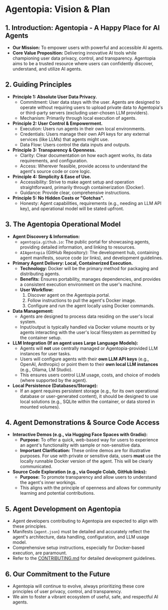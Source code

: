 # Agentopia: Vision & Plan

## 1. Introduction: Agentopia - A Happy Place for AI Agents
*   **Our Mission:** To empower users with powerful and accessible AI agents.
*   **Core Value Proposition:** Delivering innovative AI tools while championing user data privacy, control, and transparency. Agentopia aims to be a trusted resource where users can confidently discover, understand, and utilize AI agents.

## 2. Guiding Principles
*   **Principle 1: Absolute User Data Privacy.**
    *   Commitment: User data stays with the user. Agents are designed to operate without requiring users to upload private data to Agentopia's or third-party servers (excluding user-chosen LLM providers).
    *   Mechanism: Primarily through local execution of agents.
*   **Principle 2: User Control & Empowerment.**
    *   Execution: Users run agents in their own local environments.
    *   Credentials: Users manage their own API keys for any external services (like LLMs) that agents might use.
    *   Data Flow: Users control the data inputs and outputs.
*   **Principle 3: Transparency & Openness.**
    *   Clarity: Clear documentation on how each agent works, its data requirements, and configuration.
    *   Access: Wherever feasible, provide access to understand the agent's source code or core logic.
*   **Principle 4: Simplicity & Ease of Use.**
    *   Accessibility: Strive to make agent setup and operation straightforward, primarily through containerization (Docker).
    *   Guidance: Provide clear, comprehensive instructions.
*   **Principle 5: No Hidden Costs or "Gotchas".**
    *   Honesty: Agent capabilities, requirements (e.g., needing an LLM API key), and operational model will be stated upfront.

## 3. The Agentopia Operational Model
*   **Agent Discovery & Information:**
    *   `agentopia.github.io`: The public portal for showcasing agents, providing detailed information, and linking to resources.
    *   `AIAgentopia` (GitHub Repository): The development hub, containing agent manifests, source code (or links), and development guidelines.
*   **Primary Agent Delivery: Local, Containerized Execution.**
    *   **Technology:** Docker will be the primary method for packaging and distributing agents.
    *   **Benefits:** Ensures portability, manages dependencies, and provides a consistent execution environment on the user's machine.
    *   **User Workflow:**
        1.  Discover agent on the Agentopia portal.
        2.  Follow instructions to pull the agent's Docker image.
        3.  Configure and run the agent locally using Docker commands.
*   **Data Management:**
    *   Agents are designed to process data residing on the user's local system.
    *   Input/output is typically handled via Docker volume mounts or by agents interacting with the user's local filesystem as permitted by the container setup.
*   **LLM Integration (If an agent uses Large Language Models):**
    *   Agents will **not** use centrally managed or Agentopia-provided LLM instances for user tasks.
    *   Users will configure agents with their **own LLM API keys** (e.g., OpenAI, Anthropic) or point them to their **own local LLM instances** (e.g., Ollama, LM Studio).
    *   This ensures users control LLM usage, costs, and choice of models (where supported by the agent).
*   **Local Persistence (Databases/Storage):**
    *   If an agent requires persistent storage (e.g., for its own operational database or user-generated content), it should be designed to use local solutions (e.g., SQLite within the container, or data stored in mounted volumes).

## 4. Agent Demonstrations & Source Code Access
*   **Interactive Demos (e.g., via Hugging Face Spaces with Gradio):**
    *   **Purpose:** To offer a quick, web-based way for users to experience an agent's functionality with sample or non-sensitive data.
    *   **Important Clarification:** These online demos are for illustrative purposes. For use with private or sensitive data, users **must** use the locally runnable Docker version of the agent. This will be clearly communicated.
*   **Source Code Exploration (e.g., via Google Colab, GitHub links):**
    *   **Purpose:** To promote transparency and allow users to understand the agent's inner workings.
    *   This aligns with the principle of openness and allows for community learning and potential contributions.

## 5. Agent Development on Agentopia
*   Agent developers contributing to Agentopia are expected to align with these principles.
*   Manifests (`agent.json`) must be detailed and accurately reflect the agent's architecture, data handling, configuration, and LLM usage model.
*   Comprehensive setup instructions, especially for Docker-based execution, are paramount.
*   Refer to the [CONTRIBUTING.md](../CONTRIBUTING.md) for detailed development guidelines.

## 6. Our Commitment to the Future
*   Agentopia will continue to evolve, always prioritizing these core principles of user privacy, control, and transparency.
*   We aim to foster a vibrant ecosystem of useful, safe, and respectful AI agents.

